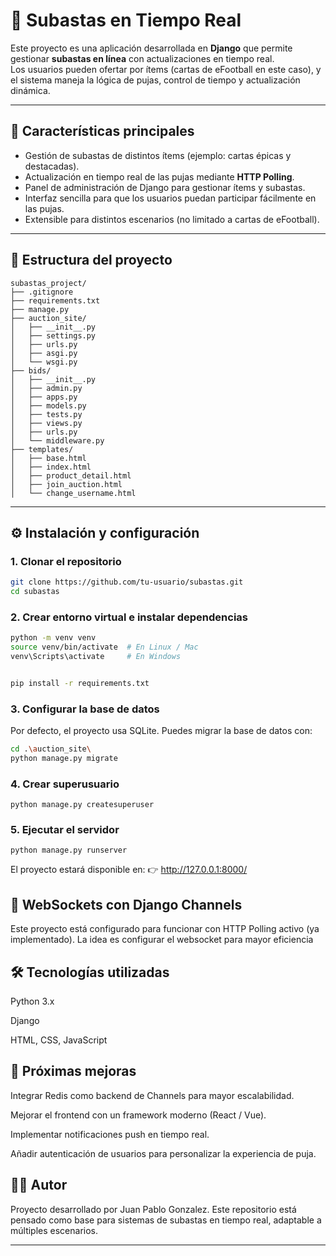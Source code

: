 # 🎯 Subastas en Tiempo Real

Este proyecto es una aplicación desarrollada en **Django** que permite gestionar **subastas en línea** con actualizaciones en tiempo real.  
Los usuarios pueden ofertar por ítems (cartas de eFootball en este caso), y el sistema maneja la lógica de pujas, control de tiempo y actualización dinámica.

---

## 🚀 Características principales
- Gestión de subastas de distintos ítems (ejemplo: cartas épicas y destacadas).
- Actualización en tiempo real de las pujas mediante **HTTP Polling**.
- Panel de administración de Django para gestionar ítems y subastas.
- Interfaz sencilla para que los usuarios puedan participar fácilmente en las pujas.
- Extensible para distintos escenarios (no limitado a cartas de eFootball).

---

## 📂 Estructura del proyecto
```
subastas_project/
├── .gitignore
├── requirements.txt
├── manage.py
├── auction_site/
│   ├── __init__.py
│   ├── settings.py
│   ├── urls.py
│   ├── asgi.py
│   └── wsgi.py
├── bids/
│   ├── __init__.py
│   ├── admin.py
│   ├── apps.py
│   ├── models.py
│   ├── tests.py
│   ├── views.py
│   ├── urls.py
│   └── middleware.py
├── templates/
│   ├── base.html
│   ├── index.html
│   ├── product_detail.html
│   ├── join_auction.html
│   └── change_username.html

```
---

## ⚙️ Instalación y configuración

### 1. Clonar el repositorio
```bash
git clone https://github.com/tu-usuario/subastas.git
cd subastas
```

### 2. Crear entorno virtual e instalar dependencias
```bash
python -m venv venv
source venv/bin/activate  # En Linux / Mac
venv\Scripts\activate     # En Windows


pip install -r requirements.txt
```
### 3. Configurar la base de datos
Por defecto, el proyecto usa SQLite.
Puedes migrar la base de datos con:
```bash
cd .\auction_site\
python manage.py migrate
```
### 4. Crear superusuario
```
python manage.py createsuperuser
```
### 5. Ejecutar el servidor
```
python manage.py runserver
```
El proyecto estará disponible en:
👉 http://127.0.0.1:8000/

## 🔌 WebSockets con Django Channels
Este proyecto está configurado para funcionar con HTTP Polling activo (ya implementado). La idea es configurar el websocket para mayor eficiencia

## 🛠 Tecnologías utilizadas
Python 3.x

Django

HTML, CSS, JavaScript

## 📌 Próximas mejoras
Integrar Redis como backend de Channels para mayor escalabilidad.

Mejorar el frontend con un framework moderno (React / Vue).

Implementar notificaciones push en tiempo real.

Añadir autenticación de usuarios para personalizar la experiencia de puja.

## 👨‍💻 Autor
Proyecto desarrollado por Juan Pablo Gonzalez.
Este repositorio está pensado como base para sistemas de subastas en tiempo real, adaptable a múltiples escenarios.


---